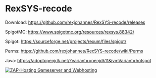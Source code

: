 # RexSYS-recode

Download: https://github.com/rexjohannes/RexSYS-recode/releases

SpigotMC: https://www.spigotmc.org/resources/rexsys.88342/

Spigot: https://sourceforge.net/projects/rexum/files/spigot/

Perms: https://github.com/rexjohannes/RexSYS-recode/wiki/Perms

Java: https://adoptopenjdk.net/?variant=openjdk11&jvmVariant=hotspot

<a href="https://zap-hosting.com/rexsys"><img src="https://zap-hosting.com/interface/download/images.php?type=affiliate&id=65869" alt="ZAP-Hosting Gameserver and Webhosting"></a>

